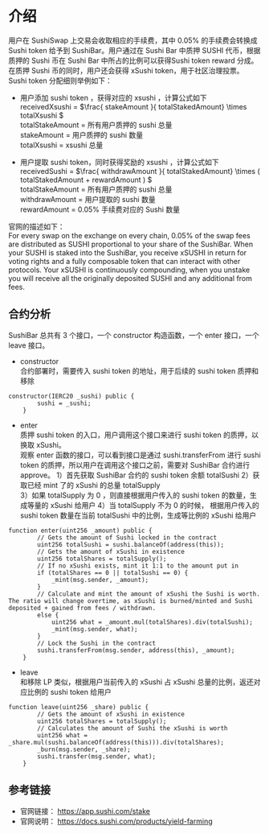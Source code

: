 # 介绍  
用户在 SushiSwap 上交易会收取相应的手续费，其中 0.05% 的手续费会转换成 Sushi token 给予到 SushiBar。用户通过在 Sushi Bar 中质押 SUSHI 代币，根据质押的 Sushi 币在 Sushi Bar 中所占的比例可以获得Sushi token reward 分成。 在质押 Sushi 币的同时，用户还会获得 xSushi token，用于社区治理投票。 Sushi token 分配细则举例如下：   
-  用户添加 sushi token ，获得对应的 xsushi ，计算公式如下       
receivedXsushi =  $\frac{ stakeAmount }{ totalStakedAmount} \times totalXsushi $    
totalStakeAmount =  所有用户质押的 sushi 总量     
stakeAmount  =  用户质押的 sushi 数量   
totalXsushi =  xsushi 总量    

- 用户提取 sushi token，同时获得奖励的 xsushi ，计算公式如下  
receivedSushi =  $\frac{ withdrawAmount }{ totalStakedAmount} \times ( totalStakedAmount + rewardAmount ) $    
totalStakeAmount =  所有用户质押的 sushi 总量     
withdrawAmount  =  用户提取的 sushi 数量   
rewardAmount =  0.05% 手续费对应的 Sushi 数量    

官网的描述如下：    
For every swap on the exchange on every chain, 0.05% of the swap fees are distributed as SUSHI proportional to your share of the SushiBar. When your SUSHI is staked into the SushiBar, you receive xSUSHI in return for voting rights and a fully composable token that can interact with other protocols. Your xSUSHI is continuously compounding, when you unstake you will receive all the originally deposited SUSHI and any additional from fees.


## 合约分析  
SushiBar 总共有 3 个接口，一个 constructor 构造函数，一个 enter 接口，一个 leave 接口。  

- constructor  
合约部署时，需要传入 sushi token 的地址，用于后续的 sushi token 质押和移除
```solidity
constructor(IERC20 _sushi) public {
        sushi = _sushi;
    }
```

- enter  
质押 sushi token 的入口，用户调用这个接口来进行 sushi token 的质押，以换取 xSushi。  
观察 enter 函数的接口，可以看到接口是通过 sushi.transferFrom 进行 sushi token 的质押，所以用户在调用这个接口之前，需要对 SushiBar 合约进行 approve。 
1）首先获取 SushiBar 合约的 sushi token 余额  totalSushi
2）获取已经 mint 了的 xSushi 的总量 totalSupply  
3）如果 totalSupply 为 0 ，则直接根据用户传入的 sushi token 的数量，生成等量的 xSushi 给用户
4）当 totalSupply 不为 0 的时候， 根据用户传入的 sushi token 数量在当前 totalSushi 中的比例，生成等比例的 xSushi 给用户

```solidity
function enter(uint256 _amount) public {
        // Gets the amount of Sushi locked in the contract
        uint256 totalSushi = sushi.balanceOf(address(this));
        // Gets the amount of xSushi in existence
        uint256 totalShares = totalSupply();
        // If no xSushi exists, mint it 1:1 to the amount put in
        if (totalShares == 0 || totalSushi == 0) {
            _mint(msg.sender, _amount);
        } 
        // Calculate and mint the amount of xSushi the Sushi is worth. The ratio will change overtime, as xSushi is burned/minted and Sushi deposited + gained from fees / withdrawn.
        else {
            uint256 what = _amount.mul(totalShares).div(totalSushi);
            _mint(msg.sender, what);
        }
        // Lock the Sushi in the contract
        sushi.transferFrom(msg.sender, address(this), _amount);
    }
```

- leave  
和移除 LP 类似，根据用户当前传入的 xSushi 占 xSushi 总量的比例，返还对应比例的 sushi token 给用户
```solidity
function leave(uint256 _share) public {
        // Gets the amount of xSushi in existence
        uint256 totalShares = totalSupply();
        // Calculates the amount of Sushi the xSushi is worth
        uint256 what = _share.mul(sushi.balanceOf(address(this))).div(totalShares);
        _burn(msg.sender, _share);
        sushi.transfer(msg.sender, what);
    }
```

## 参考链接  
- 官网链接： https://app.sushi.com/stake  
- 官网说明： https://docs.sushi.com/products/yield-farming  